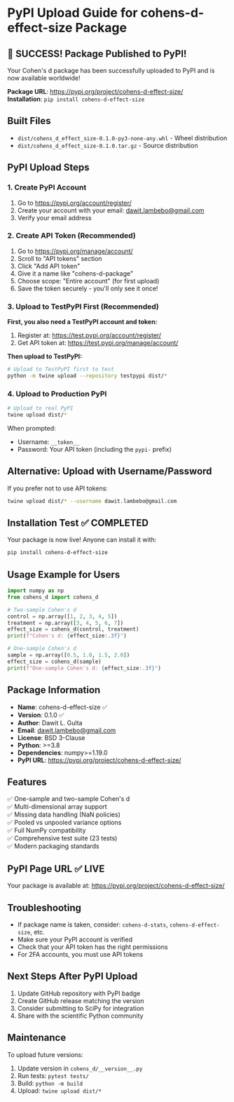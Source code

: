 # PyPI Upload Guide for cohens-d-effect-size Package

## 🎉 SUCCESS! Package Published to PyPI!

Your Cohen's d package has been successfully uploaded to PyPI and is now available worldwide!

**Package URL**: https://pypi.org/project/cohens-d-effect-size/  
**Installation**: `pip install cohens-d-effect-size`

## Built Files
- `dist/cohens_d_effect_size-0.1.0-py3-none-any.whl` - Wheel distribution
- `dist/cohens_d_effect_size-0.1.0.tar.gz` - Source distribution

## PyPI Upload Steps

### 1. Create PyPI Account
1. Go to https://pypi.org/account/register/
2. Create your account with your email: dawit.lambebo@gmail.com
3. Verify your email address

### 2. Create API Token (Recommended)
1. Go to https://pypi.org/manage/account/
2. Scroll to "API tokens" section
3. Click "Add API token"
4. Give it a name like "cohens-d-package"
5. Choose scope: "Entire account" (for first upload)
6. Save the token securely - you'll only see it once!

### 3. Upload to TestPyPI First (Recommended)

**First, you also need a TestPyPI account and token:**
1. Register at: https://test.pypi.org/account/register/
2. Get API token at: https://test.pypi.org/manage/account/

**Then upload to TestPyPI:**
```bash
# Upload to TestPyPI first to test
python -m twine upload --repository testpypi dist/*
```

### 4. Upload to Production PyPI
```bash
# Upload to real PyPI
twine upload dist/*
```

When prompted:
- Username: `__token__`
- Password: Your API token (including the `pypi-` prefix)

## Alternative: Upload with Username/Password
If you prefer not to use API tokens:
```bash
twine upload dist/* --username dawit.lambebo@gmail.com
```

## Installation Test ✅ COMPLETED
Your package is now live! Anyone can install it with:
```bash
pip install cohens-d-effect-size
```

## Usage Example for Users
```python
import numpy as np
from cohens_d import cohens_d

# Two-sample Cohen's d
control = np.array([1, 2, 3, 4, 5])
treatment = np.array([3, 4, 5, 6, 7])
effect_size = cohens_d(control, treatment)
print(f"Cohen's d: {effect_size:.3f}")

# One-sample Cohen's d
sample = np.array([0.5, 1.0, 1.5, 2.0])
effect_size = cohens_d(sample)
print(f"One-sample Cohen's d: {effect_size:.3f}")
```

## Package Information
- **Name**: cohens-d-effect-size ✅
- **Version**: 0.1.0 ✅
- **Author**: Dawit L. Gulta
- **Email**: dawit.lambebo@gmail.com
- **License**: BSD 3-Clause
- **Python**: >=3.8
- **Dependencies**: numpy>=1.19.0
- **PyPI URL**: https://pypi.org/project/cohens-d-effect-size/

## Features
✅ One-sample and two-sample Cohen's d  
✅ Multi-dimensional array support  
✅ Missing data handling (NaN policies)  
✅ Pooled vs unpooled variance options  
✅ Full NumPy compatibility  
✅ Comprehensive test suite (23 tests)  
✅ Modern packaging standards  

## PyPI Page URL ✅ LIVE
Your package is available at:
https://pypi.org/project/cohens-d-effect-size/

## Troubleshooting
- If package name is taken, consider: `cohens-d-stats`, `cohens-d-effect-size`, etc.
- Make sure your PyPI account is verified
- Check that your API token has the right permissions
- For 2FA accounts, you must use API tokens

## Next Steps After PyPI Upload
1. Update GitHub repository with PyPI badge
2. Create GitHub release matching the version
3. Consider submitting to SciPy for integration
4. Share with the scientific Python community

## Maintenance
To upload future versions:
1. Update version in `cohens_d/__version__.py`
2. Run tests: `pytest tests/`
3. Build: `python -m build`
4. Upload: `twine upload dist/*`